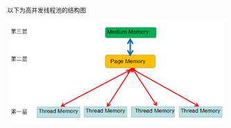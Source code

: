 以下为高并发线程池的结构图

 ![Image text](https://github.com/LawrenceWangzi/MemoryPool-CppCode/blob/master/Source/image.png)







